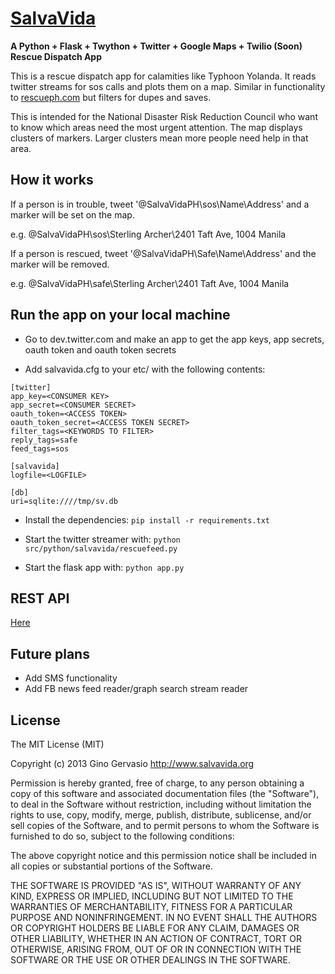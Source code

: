 [SalvaVida](http://www.salvavida.org)
=====================================

**A Python + Flask + Twython + Twitter + Google Maps + Twilio (Soon) Rescue Dispatch App**

This is a rescue dispatch app for calamities like Typhoon Yolanda.  It reads twitter streams for sos calls and plots them on a map.  Similar in functionality to [rescueph.com](http://rescueph.com) but filters for dupes and saves.

This is intended for the National Disaster Risk Reduction Council who want to know which areas need the most urgent attention.  The map displays clusters of markers.  Larger clusters mean more people need help in that area.

How it works
-------------

If a person is in trouble, tweet '@SalvaVidaPH\sos\Name\Address' and a marker will be set on the map.

e.g. @SalvaVidaPH\sos\Sterling Archer\2401 Taft Ave, 1004 Manila

If a person is rescued, tweet '@SalvaVidaPH\Safe\Name\Address' and the marker will be removed.

e.g. @SalvaVidaPH\safe\Sterling Archer\2401 Taft Ave, 1004 Manila

Run the app on your local machine
----------------------------------

* Go to dev.twitter.com and make an app to get the app keys, app secrets, oauth token and oauth token secrets

* Add salvavida.cfg to your etc/ with the following contents:

```
[twitter]
app_key=<CONSUMER KEY>
app_secret=<CONSUMER SECRET>
oauth_token=<ACCESS TOKEN>
oauth_token_secret=<ACCESS TOKEN SECRET>
filter_tags=<KEYWORDS TO FILTER>
reply_tags=safe
feed_tags=sos

[salvavida]
logfile=<LOGFILE>

[db]
uri=sqlite:////tmp/sv.db

```

* Install the dependencies:
` pip install -r requirements.txt `

* Start the twitter streamer with:
` python src/python/salvavida/rescuefeed.py `

* Start the flask app with:
` python app.py `

REST API
--------
[Here](https://github.com/ginogervasio/salvavida/wiki/REST-API-Spec)

Future plans
-------------
- Add SMS functionality
- Add FB news feed reader/graph search stream reader

License
-------

The MIT License (MIT)

Copyright (c) 2013 Gino Gervasio http://www.salvavida.org

Permission is hereby granted, free of charge, to any person obtaining a copy
of this software and associated documentation files (the "Software"), to deal
in the Software without restriction, including without limitation the rights
to use, copy, modify, merge, publish, distribute, sublicense, and/or sell
copies of the Software, and to permit persons to whom the Software is
furnished to do so, subject to the following conditions:

The above copyright notice and this permission notice shall be included in
all copies or substantial portions of the Software.

THE SOFTWARE IS PROVIDED "AS IS", WITHOUT WARRANTY OF ANY KIND, EXPRESS OR
IMPLIED, INCLUDING BUT NOT LIMITED TO THE WARRANTIES OF MERCHANTABILITY,
FITNESS FOR A PARTICULAR PURPOSE AND NONINFRINGEMENT. IN NO EVENT SHALL THE
AUTHORS OR COPYRIGHT HOLDERS BE LIABLE FOR ANY CLAIM, DAMAGES OR OTHER
LIABILITY, WHETHER IN AN ACTION OF CONTRACT, TORT OR OTHERWISE, ARISING FROM,
OUT OF OR IN CONNECTION WITH THE SOFTWARE OR THE USE OR OTHER DEALINGS IN
THE SOFTWARE.